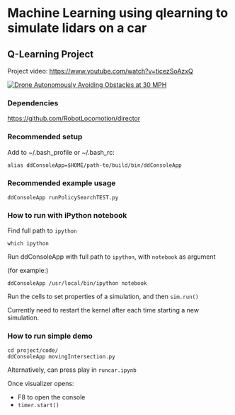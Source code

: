 # Machine Learning using qlearning to simulate lidars on a car

## Q-Learning Project

Project video: https://www.youtube.com/watch?v=ticezSoAzxQ

[![Drone Autonomously Avoiding Obstacles at 30 MPH](http://img.youtube.com/vi/ticezSoAzxQ/0.jpg)](https://www.youtube.com/watch?v=ticezSoAzxQ)


### Dependencies

https://github.com/RobotLocomotion/director

### Recommended setup

Add to ~/.bash_profile or ~/.bash_rc:

`alias ddConsoleApp=$HOME/path-to/build/bin/ddConsoleApp`

### Recommended example usage

`ddConsoleApp runPolicySearchTEST.py`

### How to run with iPython notebook

Find full path to `ipython`

```
which ipython
```

Run ddConsoleApp with full path to `ipython`, with `notebook` as argument

(for example:)

```
ddConsoleApp /usr/local/bin/ipython notebook
```

Run the cells to set properties of a simulation, and then `sim.run()`

Currently need to restart the kernel after each time starting a new simulation.



### How to run simple demo

```
cd project/code/
ddConsoleApp movingIntersection.py
```

Alternatively, can press play in `runcar.ipynb`

Once visualizer opens:

- F8 to open the console
- `timer.start()`






